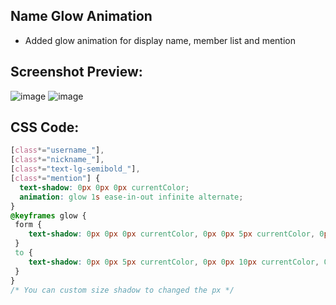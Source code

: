 ## Name Glow Animation
- Added glow animation for display name, member list and mention


## Screenshot Preview:
![image](https://github.com/sang765/vencord-css-snippets/assets/80249864/06f9711f-90e8-4541-8552-4c1a26e59376)
![image](https://github.com/sang765/vencord-css-snippets/assets/80249864/20ce2b12-278b-4aae-8c06-f4e0cbab4d0e)


## CSS Code:
```css
[class*="username_"],
[class*="nickname_"],
[class*="text-lg-semibold_"],
[class*="mention"] {
  text-shadow: 0px 0px 0px currentColor;
  animation: glow 1s ease-in-out infinite alternate;
}
@keyframes glow {
 form {
	text-shadow: 0px 0px 0px currentColor, 0px 0px 5px currentColor, 0px 0px 10px currentColor;
 }
 to {
	text-shadow: 0px 0px 5px currentColor, 0px 0px 10px currentColor, 0px 0px 15px currentColor;
 }
}
/* You can custom size shadow to changed the px */
```
